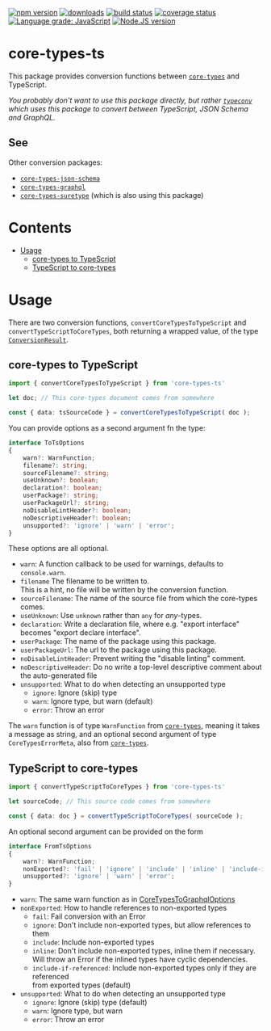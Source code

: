 [![npm version][npm-image]][npm-url]
[![downloads][downloads-image]][npm-url]
[![build status][build-image]][build-url]
[![coverage status][coverage-image]][coverage-url]
[![Language grade: JavaScript][lgtm-image]][lgtm-url]
[![Node.JS version][node-version]][node-url]


# core-types-ts

This package provides conversion functions between [`core-types`][core-types-github-url] and TypeScript.

*You probably don't want to use this package directly, but rather [`typeconv`][typeconv-github-url] which uses this package to convert between TypeScript, JSON Schema and GraphQL.*


## See

Other conversion packages:
 * [`core-types-json-schema`][core-types-json-schema-github-url]
 * [`core-types-graphql`][core-types-graphql-github-url]
 * [`core-types-suretype`][core-types-suretype-github-url] (which is also using this package)


# Contents

 * [Usage](#usage)
   * [core-types to TypeScript](#core-types-to-typescript)
   * [TypeScript to core-types](#typescript-to-core-types)


# Usage

There are two conversion functions, `convertCoreTypesToTypeScript` and `convertTypeScriptToCoreTypes`, both returning a wrapped value, of the type [`ConversionResult`](https://github.com/grantila/core-types#conversion).


## core-types to TypeScript

```ts
import { convertCoreTypesToTypeScript } from 'core-types-ts'

let doc; // This core-types document comes from somewhere

const { data: tsSourceCode } = convertCoreTypesToTypeScript( doc );
```

You can provide options as a second argument fn the type:

```ts
interface ToTsOptions
{
	warn?: WarnFunction;
	filename?: string;
	sourceFilename?: string;
	useUnknown?: boolean;
	declaration?: boolean;
	userPackage?: string;
	userPackageUrl?: string;
	noDisableLintHeader?: boolean;
	noDescriptiveHeader?: boolean;
	unsupported?: 'ignore' | 'warn' | 'error';
}
```

These options are all optional.

 * `warn`: A function callback to be used for warnings, defaults to `console.warn`.
 * `filename` The filename to be written to.<br />This is a hint, no file will be written by the conversion function.
 * `sourceFilename`: The name of the source file from which the core-types comes.
 * `useUnknown`: Use `unknown` rather than `any` for *any*-types.
 * `declaration`: Write a declaration file, where e.g. "export interface" becomes "export declare interface".
 * `userPackage`: The name of the package using this package.
 * `userPackageUrl`: The url to the package using this package.
 * `noDisableLintHeader`: Prevent writing the "disable linting" comment.
 * `noDescriptiveHeader`: Do no write a top-level descriptive comment about the auto-generated file
 * `unsupported`: What to do when detecting an unsupported type
   * `ignore`: Ignore (skip) type
   * `warn`: Ignore type, but warn (default)
   * `error`: Throw an error

The `warn` function is of type `WarnFunction` from [`core-types`][core-types-github-url], meaning it takes a message as string, and an optional second argument of type `CoreTypesErrorMeta`, also from [`core-types`][core-types-github-url].


## TypeScript to core-types

```ts
import { convertTypeScriptToCoreTypes } from 'core-types-ts'

let sourceCode; // This source code comes from somewhere

const { data: doc } = convertTypeScriptToCoreTypes( sourceCode );
```

An optional second argument can be provided on the form

```ts
interface FromTsOptions
{
	warn?: WarnFunction;
	nonExported?: 'fail' | 'ignore' | 'include' | 'inline' | 'include-if-referenced';
	unsupported?: 'ignore' | 'warn' | 'error';
}
```

 * `warn`: The same warn function as in [CoreTypesToGraphqlOptions](#core-types-to-graphql)
 * `nonExported`: How to handle references to non-exported types
   * `fail`: Fail conversion with an Error
   * `ignore`: Don't include non-exported types, but allow references to them
   * `include`: Include non-exported types
   * `inline`: Don't include non-exported types, inline them if necessary.<br/>Will throw an Error if the inlined types have cyclic dependencies.
   * `include-if-referenced`: Include non-exported types only if they are referenced<br/>from exported types (default)
 * `unsupported`: What to do when detecting an unsupported type
   * `ignore`: Ignore (skip) type (default)
   * `warn`: Ignore type, but warn
   * `error`: Throw an error


[npm-image]: https://img.shields.io/npm/v/core-types-ts.svg
[npm-url]: https://npmjs.org/package/core-types-ts
[downloads-image]: https://img.shields.io/npm/dm/core-types-ts.svg
[build-image]: https://img.shields.io/github/workflow/status/grantila/core-types-ts/Master.svg
[build-url]: https://github.com/grantila/core-types-ts/actions?query=workflow%3AMaster
[coverage-image]: https://coveralls.io/repos/github/grantila/core-types-ts/badge.svg?branch=master
[coverage-url]: https://coveralls.io/github/grantila/core-types-ts?branch=master
[lgtm-image]: https://img.shields.io/lgtm/grade/javascript/g/grantila/core-types-ts.svg?logo=lgtm&logoWidth=18
[lgtm-url]: https://lgtm.com/projects/g/grantila/core-types-ts/context:javascript
[node-version]: https://img.shields.io/node/v/core-types-ts
[node-url]: https://nodejs.org/en/

[typeconv-github-url]: https://github.com/grantila/typeconv
[core-types-github-url]: https://github.com/grantila/core-types
[core-types-graphql-github-url]: https://github.com/grantila/core-types-graphql
[core-types-json-schema-github-url]: https://github.com/grantila/core-types-json-schema
[core-types-suretype-github-url]: https://github.com/grantila/core-types-suretype
